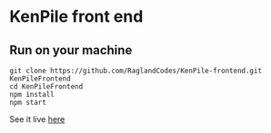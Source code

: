# KenPile front end

## Run on your machine

```
git clone https://github.com/RaglandCodes/KenPile-frontend.git KenPileFrontend
cd KenPileFrontend
npm install
npm start
```

See it live [here](https://kenpile.netlify.com/)
